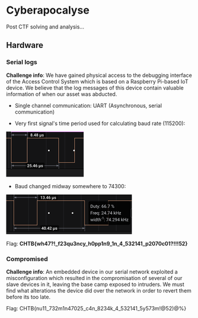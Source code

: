 # Cyberapocalyse

Post CTF solving and analysis...

## Hardware

### Serial logs

**Challenge info**: We have gained physical access to the debugging interface of the Access Control System which is based on a Raspberry Pi-based IoT device. We believe that the log messages of this device contain valuable information of when our asset was abducted.

- Single channel communication: UART (Asynchronous, serial communication)

- Very first signal's time period used for calculating baud rate (115200): 

![Initial baud](./hardware/hw_serial_logs/hardware_serial_logs_initial_baud.png)

- Baud changed midway somewhere to 74300:

![Final baud](./hardware/hw_serial_logs/hardware_serial_logs_backup_baud.png)

Flag: **CHTB{wh47?!_f23qu3ncy_h0pp1n9_1n_4_532141_p2070c01?!!!52}**

### Compromised

**Challenge info**: An embedded device in our serial network exploited a misconfiguration which resulted in the compromisation of several of our slave devices in it, leaving the base camp exposed to intruders. We must find what alterations the device did over the network in order to revert them before its too late.

Flag: 
CHTB{nu11_732m1n47025_c4n_8234k_4_532141_5y573m!@52)@%}